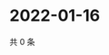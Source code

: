 # 2022-01-16

共 0 条

<!-- BEGIN WEIBO -->
<!-- 最后更新时间 Sun Jan 16 2022 23:00:51 GMT+0800 (China Standard Time) -->

<!-- END WEIBO -->
